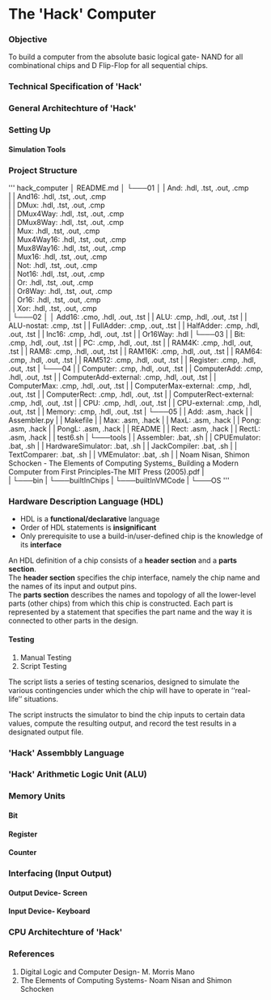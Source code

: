 # The 'Hack' Computer

### Objective
To build a computer from the absolute basic logical gate- NAND for all combinational chips and D Flip-Flop for all sequential chips. 

### Technical Specification of 'Hack'


### General Architechture of 'Hack'



### Setting Up

#### Simulation Tools

### Project Structure


''' 
    hack_computer
    │   README.md
    │
    └───01
    │   |   And: .hdl, .tst, .out, .cmp    
    |   |   And16: .hdl, .tst, .out, .cmp  
    |   |   DMux: .hdl, .tst, .out, .cmp  
    |   |   DMux4Way: .hdl, .tst, .out, .cmp  
    |   |   DMux8Way: .hdl, .tst, .out, .cmp  
    |   |   Mux: .hdl, .tst, .out, .cmp  
    |   |   Mux4Way16: .hdl, .tst, .out, .cmp  
    |   |   Mux8Way16: .hdl, .tst, .out, .cmp  
    |   |   Mux16: .hdl, .tst, .out, .cmp  
    |   |   Not: .hdl, .tst, .out, .cmp  
    |   |   Not16: .hdl, .tst, .out, .cmp  
    |   |   Or: .hdl, .tst, .out, .cmp  
    |   |   Or8Way: .hdl, .tst, .out, .cmp  
    |   |   Or16: .hdl, .tst, .out, .cmp  
    |   |   Xor: .hdl, .tst, .out, .cmp  
    |
    └───02
    │   │   Add16: .cmo, .hdl, .out, .tst
    |   |   ALU: .cmp, .hdl, .out, .tst
    |   |   ALU-nostat: .cmp, .tst
    |   |   FullAdder: .cmp, .out, .tst
    |   |   HalfAdder: .cmp, .hdl, .out, .tst
    |   |   Inc16: .cmp, .hdl, .out, .tst
    |   |   Or16Way: .hdl
    |
    └───03
    |   |   Bit: .cmp, .hdl, .out, .tst
    |   |   PC: .cmp, .hdl, .out, .tst
    |   |   RAM4K: .cmp, .hdl, .out, .tst
    |   |   RAM8: .cmp, .hdl, .out, .tst
    |   |   RAM16K: .cmp, .hdl, .out, .tst
    |   |   RAM64: .cmp, .hdl, .out, .tst
    |   |   RAM512: .cmp, .hdl, .out, .tst
    |   |   Register: .cmp, .hdl, .out, .tst
    |
    └───04
    |   |   Computer: .cmp, .hdl, .out, .tst
    |   |   ComputerAdd: .cmp, .hdl, .out, .tst
    |   |   ComputerAdd-external: .cmp, .hdl, .out, .tst
    |   |   ComputerMax: .cmp, .hdl, .out, .tst
    |   |   ComputerMax-external: .cmp, .hdl, .out, .tst
    |   |   ComputerRect: .cmp, .hdl, .out, .tst
    |   |   ComputerRect-external: .cmp, .hdl, .out, .tst
    |   |   CPU: .cmp, .hdl, .out, .tst
    |   |   CPU-external: .cmp, .hdl, .out, .tst
    |   |   Memory: .cmp, .hdl, .out, .tst
    |
    └───05
    |   |   Add: .asm, .hack
    |   |   Assembler.py
    |   |   Makefile
    |   |   Max: .asm, .hack
    |   |   MaxL: .asm, .hack
    |   |   Pong: .asm, .hack
    |   |   PongL: .asm, .hack
    |   |   README
    |   |   Rect: .asm, .hack
    |   |   RectL: .asm, .hack
    |   |   test6.sh
    |
    └───tools
    |   |   Assembler: .bat, .sh
    |   |   CPUEmulator: .bat, .sh
    |   |   HardwareSimulator: .bat, .sh
    |   |   JackCompiler: .bat, .sh
    |   |   TextComparer: .bat, .sh
    |   |   VMEmulator: .bat, .sh
    |   |   Noam Nisan, Shimon Schocken - The Elements of Computing Systems_ Building a Modern Computer from First Principles-The MIT Press (2005).pdf
    |   
    |   └───bin
    |   └───builtInChips
    |   └───builtInVMCode
    |   └───OS
'''


### Hardware Description Language (HDL)

* HDL is a **functional/declarative** language 
* Order of HDL statements is **insignificant**
* Only prerequisite to use a build-in/user-defined chip is the knowledge of its **interface**

An HDL definition of a chip consists of a **header section** and a **parts section**.  <br>
The **header section** specifies the chip interface, namely the chip name and the names of its input and output pins. <br>
The **parts section** describes the names and topology of all the lower-level parts (other chips) from which this chip is constructed. Each part is represented by a statement that specifies the part name and the way it is connected to other parts in the design.

#### Testing

1. Manual Testing
2. Script Testing

The script lists a series of testing scenarios, designed to simulate the various contingencies under which the chip will have to operate in ‘‘real-life’’ situations.<br>

The script instructs the simulator to bind the chip inputs to certain data values, compute the resulting output, and record the test results in a designated output file.

### 'Hack' Assembbly Language


### 'Hack' Arithmetic Logic Unit (ALU)


### Memory Units

#### Bit

#### Register

#### Counter


### Interfacing (Input Output)

#### Output Device- **Screen**

#### Input Device- **Keyboard**


### CPU Architechture of 'Hack'


### References
1. Digital Logic and Computer Design- M. Morris Mano
2. The Elements of Computing Systems- Noam Nisan and Shimon Schocken





